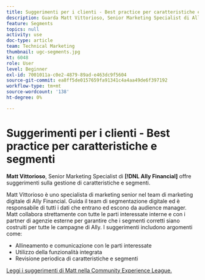 ```yaml
---
title: Suggerimenti per i clienti - Best practice per caratteristiche e segmenti
description: Guarda Matt Vittorioso, Senior Marketing Specialist di Ally Financial, che offre suggerimenti sulla gestione di caratteristiche e segmenti.
feature: Segments
topics: null
activity: use
doc-type: article
team: Technical Marketing
thumbnail: ugc-segments.jpg
kt: 6048
role: User
level: Beginner
exl-id: 7001011a-c0e2-4879-89ad-e463dc9f5604
source-git-commit: ea8ff5de0157659fa91341c4a4aa49de6f397192
workflow-type: tm+mt
source-wordcount: '138'
ht-degree: 0%

---
```


# Suggerimenti per i clienti - Best practice per caratteristiche e segmenti

**Matt Vittorioso**, Senior Marketing Specialist di **[!DNL Ally Financial]** offre suggerimenti sulla gestione di caratteristiche e segmenti.

Matt Vittorioso è uno specialista di marketing senior nel team di marketing digitale di Ally Financial. Guida il team di segmentazione digitale ed è responsabile di tutti i dati che entrano ed escono da audience manager. Matt collabora strettamente con tutte le parti interessate interne e con i partner di agenzie esterne per garantire che i segmenti corretti siano costruiti per tutte le campagne di Ally. I suggerimenti includono argomenti come:

* Allineamento e comunicazione con le parti interessate
* Utilizzo della funzionalità integrata
* Revisione periodica di caratteristiche e segmenti

[Leggi i suggerimenti di Matt nella Community Experience League.](https://experienceleaguecommunities.adobe.com/t5/adobe-audience-manager-blogs/traits-and-segments-best-practices/ba-p/367729)
